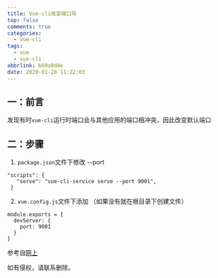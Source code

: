 ```yaml
---
title: Vue-cli改变端口号
top: false
comments: true
categories:
  - Vue-cli
tags:
  - vue
  - vue-cli
abbrlink: 669a8d4e
date: 2020-01-28 11:22:03
---
```


##  一：前言

​	发现有时`vue-cli`运行时端口会与其他应用的端口相冲突，因此改变默认端口

<!-- more -->

## 二：步骤

1. `package.json`文件下修改 --port 

```
"scripts": {
   "serve": "vue-cli-service serve --port 9001",
 }

```

2. `vue.config.js`文件下添加 （如果没有就在根目录下创建文件）

```
module.exports = {
  devServer: {
    port: 9001
  }
}
```

参考自[网上](https://blog.csdn.net/weixin_42259989/article/details/102368800)

如有侵权，请联系删除。